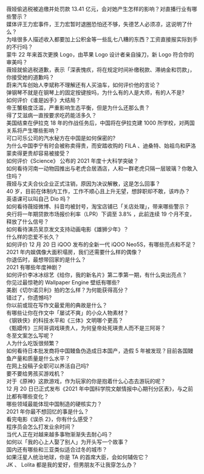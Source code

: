 薇娅偷逃税被追缴并处罚款 13.41 亿元，会对她产生怎样的影响？对直播行业有哪些警示？  
媒体评王力宏事件，王力宏暂时退圈恐怕还不够，失德艺人必须凉，这说明了什么？  
为啥很多人描述收入都要加上公积金等一些乱七八糟的东西？工资直接报实际到手的不行吗？  
蒙牛 22 年来首次更换 Logo，由苹果 Logo 设计者亲自操刀，新 Logo 符合你的审美吗？  
薇娅就偷逃税道歉，表示「深表愧疚，将在规定时间补缴税款、滞纳金和罚款」，你接受她的道歉吗？  
蔚来汽车创始人李斌称不理解还有人买油车，如何评价他的言论？  
弹钢琴不就是在钢琴上的固定按键按吗，为什么有的人是大师，有的人不是?  
如何评价《谁是凶手》大结局？  
帝王蟹极度泛滥，严重影响生态平衡，但是为什么还那么贵？  
得了艾滋病一直按要求吃药能活多久？  
美国结束在伊拉克 18 年的作战任务后，中国将在伊拉克建 1000 所学校，对两国关系将产生哪些影响？  
可口可乐公司的汽水秘方在中国是如何保密的?  
为什么中国李宁有时会被称卖得贵，而安踏收购的 FILA 、迪桑特、始祖鸟和萨洛蒙卖得更贵却容易被接受？  
如何评价《Science》 公布的 2021 年度十大科学突破？  
如何看待河南一动物园推出与老虎合居酒店，人和一群老虎只隔一层玻璃？你敢入住吗？  
薇娅与丈夫合伙企业正式注销，原因为决议解散，这是怎么回事？  
40 岁，目前在体制内工作，工作不顺心且上升无望，想辞职却不敢，该咋办？  
英语课可以叫自己 Dio 吗？  
如何看待薇娅微博、抖音均被封号，淘宝店铺已「关店处理」，带来哪些警示？  
央行将一年期贷款市场报价利率（LPR）下调至 3.8% ，此前连续 19 个月不变，释放了什么信号？  
如何看待演员吴京发文支持动画电影《雄狮少年》？  
什么样的恋爱不长久？  
如何评价 12 月 20 日 iQOO 发布的全新一代 iQOO Neo5S，有哪些亮点和不足？  
2021 年内娱偶像大面积塌房，我们还需要什么样的偶像？  
你退伍时，最想带回家的是什么？  
2021 有哪些年度神剧？  
如何评价李冰冰综艺《给你，我的新名片》第二季第一期，有什么突出亮点？  
你见过最惊艳的 Wallpaper Engine 壁纸有哪些?  
美剧《切尔诺贝利》拍的怎么样？为何能获得高分？  
错过了，你遗憾吗?  
你以前或现在写作文最爱用的典故是什么？  
有哪些让你在作文中「屡试不爽」的小众人物素材？  
《钢铁侠》的科技水平和《三体》文明哪个更高？  
《甄嬛传》三阿哥调戏瑛贵人，为何皇帝处死瑛贵人而不是三阿哥？  
冬至文案怎么写呢？  
人为什么吃饭很频繁？  
如何看待日本批发商将中国鳗鱼伪造成日本国产，造假 5 年被发现？目前各国鳗鱼产量和质量是什么水平？  
在网上投稿子全职可以养活自己吗?  
要不要给男孩买游戏机？  
对于《原神》这款游戏，作为玩家的你是抱着什么心态去游玩的呢？  
12 月 20 日已正式发布《2021 年中国科学院文献情报中心期刊分区表》，与之前比都有哪些变化？  
哪些领域最能体现中国制造的硬核实力？  
2021 年你最不想回忆的事是什么？  
看完电影《误杀 2》，你有什么感受？  
程序员会怎么打发业余时间？  
当代人正在对越来越多事物渐渐失去耐心吗？  
如何以「我的心上人娶了别人」为开头写一个故事？  
国内还有哪些和三亚类似适合过冬的城市？  
如果汪星人统治地球，你是 TA 的首席大臣，会如何辅佐它？  
JK 、 Lolita 都是我的爱好，但男朋友不让我穿怎么办？  
